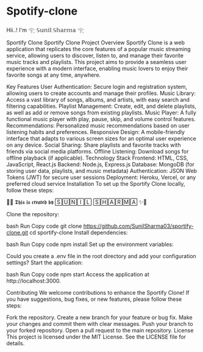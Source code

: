 # Spotify-clone

Hii..! I'm 𓂀 𝕊𝕦𝕟𝕚𝕝 𝕊𝕙𝕒𝕣𝕞𝕒 𓂀

Sportify Clone
Sportify Clone
Project Overview
Sportify Clone is a web application that replicates the core features of a popular music streaming service, allowing users to discover, listen to, and manage their favorite music tracks and playlists. This project aims to provide a seamless user experience with a modern interface, enabling music lovers to enjoy their favorite songs at any time, anywhere.

Key Features
User Authentication: Secure login and registration system, allowing users to create accounts and manage their profiles.
Music Library: Access a vast library of songs, albums, and artists, with easy search and filtering capabilities.
Playlist Management: Create, edit, and delete playlists, as well as add or remove songs from existing playlists.
Music Player: A fully functional music player with play, pause, skip, and volume control features.
Recommendations: Personalized music recommendations based on user listening habits and preferences.
Responsive Design: A mobile-friendly interface that adapts to various screen sizes for an optimal user experience on any device.
Social Sharing: Share playlists and favorite tracks with friends via social media platforms.
Offline Listening: Download songs for offline playback (if applicable).
Technology Stack
Frontend: HTML, CSS, JavaScript, React.js
Backend: Node.js, Express.js
Database: MongoDB (for storing user data, playlists, and music metadata)
Authentication: JSON Web Tokens (JWT) for secure user sessions
Deployment: Heroku, Vercel, or any preferred cloud service
Installation
To set up the Sportify Clone locally, follow these steps:

🌟✨ 𝕿𝖍𝖎𝖘 𝖎𝖘 𝖈𝖗𝖊𝖆𝖙𝖊𝖉 𝖇𝖞 🅂🅄🄽🄸🄻 🅂🄷🄰🅁🄼🄰 ✨🌟

Clone the repository:

bash
Run
Copy code
git clone https://github.com/SunilSharma03/sportify-clone.git
cd sportify-clone
Install dependencies:

bash
Run
Copy code
npm install
Set up the environment variables:

Could you create a .env file in the root directory and add your configuration settings?
Start the application:

bash
Run
Copy code
npm start
Access the application at http://localhost:3000.

Contributing
We welcome contributions to enhance the Sportify Clone! If you have suggestions, bug fixes, or new features, please follow these steps:

Fork the repository.
Create a new branch for your feature or bug fix.
Make your changes and commit them with clear messages.
Push your branch to your forked repository.
Open a pull request to the main repository.
License
This project is licensed under the MIT License. See the LICENSE file for details.
